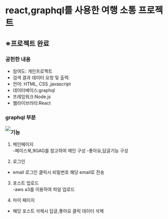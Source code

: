 # react,graphql를 사용한 여행 소통 프로젝트
<h2>※프로젝트 완료</h2>
<h3>공헌한 내용</h3>
<ul>
  <li>참여도: 개인프로젝트</li>
  <li>검색 결과 데이터 요청 및 출력:</li>
  <li>언어: HTML, CSS ,javascript</li>
  <li>데이터베이스:graphql</li>
  <li>프레임워크:Node.js</li>
  <li>웹라이브러리:React</li>
</ul>
<h3>graphql 부분</h3>
<img src="https://user-images.githubusercontent.com/35258834/69489316-4655fb00-0eb9-11ea-9b03-e34813fa9e7d.JPG" style="float:left">

<h3>기능</h3>

1. 메인페이지<br>
  -페이스북,9GAG를 참고하여 메인 구성
  -좋아요,답글기능 구성

2. 로그인<br>
  - email 로그인 클릭시 비밀번호 해당 email로 전송
  
3. 포스트 업로드<br>
  -aws a3를 이용하여 파일 업로드
  
4. 마이 페이지<br>
  - 해당 포스트 삭제시 답글,좋아요 클릭 데이터 삭제

